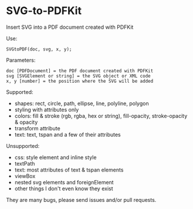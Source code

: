 # SVG-to-PDFKit
Insert SVG into a PDF document created with PDFKit

Use:

    SVGtoPDF(doc, svg, x, y);

Parameters:

    doc [PDFDocument] = the PDF document created with PDFKit
    svg [SVGElement or string] = the SVG object or XML code
    x, y [number] = the position where the SVG will be added

Supported:
 - shapes: rect, circle, path, ellipse, line, polyline, polygon
 - styling with attributes only
 - colors: fill & stroke (rgb, rgba, hex or string), fill-opacity, stroke-opacity & opacity
 - transform attribute
 - text: text, tspan and a few of their attributes

Unsupported:
 - css: style element and inline style
 - textPath
 - text: most attributes of text & tspan elements
 - viewBox
 - nested svg elements and foreignElement
 - other things I don't even know they exist

They are many bugs, please send issues and/or pull requests.
